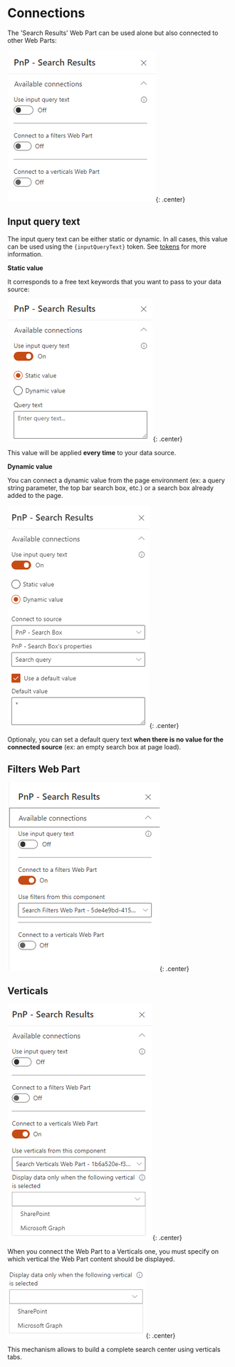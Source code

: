# Connections

The 'Search Results' Web Part can be used alone but also connected to other Web Parts:

!["Available connections"](../../../assets/webparts/search-results/connections/available_connections.png){: .center}

## Input query text

The input query text can be either static or dynamic. In all cases, this value can be used using the `{inputQueryText}` token. See [tokens](../tokens.md) for more information.

**Static value**

It corresponds to a free text keywords that you want to pass to your data source:

!["Static value"](../../../assets/webparts/search-results/connections/input_text_static.png){: .center}

This value will be applied **every time** to your data source.

**Dynamic value**

You can connect a dynamic value from the page environment (ex: a query string parameter, the top bar search box, etc.) or a search box already added to the page.

!["Dynamic value"](../../../assets/webparts/search-results/connections/input_text_dynamic.png){: .center}

Optionaly, you can set a default query text **when there is no value for the connected source** (ex: an empty search box at page load). 

## Filters Web Part

!["Filters"](../../../assets/webparts/search-results/connections/filters.png){: .center}

## Verticals

!["Verticals"](../../../assets/webparts/search-results/connections/verticals.png){: .center}

When you connect the Web Part to a Verticals one, you must specify on which vertical the Web Part content should be displayed.

!["Select vertical"](../../../assets/webparts/search-results/connections/select_vertical.png){: .center}

This mechanism allows to build a complete search center using verticals tabs. 
